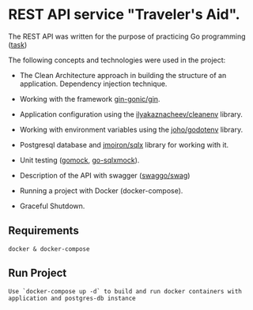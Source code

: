 # REST API service "Traveler's Aid".

The REST API was written for the purpose of practicing Go programming ([task](TASK.md))

The following concepts and technologies were used in the project:

* The Clean Architecture approach in building the structure of an application. Dependency injection technique.

* Working with the framework <a href="https://github.com/gin-gonic/gin">gin-gonic/gin</a>.

* Application configuration using the <a href="https://github.com/ilyakaznacheev/cleanenv">ilyakaznacheev/cleanenv</a> library.

* Working with environment variables using the <a href="https://github.com/joho/godotenv">joho/godotenv</a> library.

* Postgresql database and <a href="https://github.com/jmoiron/sqlx">jmoiron/sqlx</a> library for working with it.

* Unit testing (<a href="github.com/golang/mock/gomock">gomock</a>, <a href="https://github.com/zhashkevych/go-sqlxmock">go-sqlxmock</a>).

* Description of the API with swagger (<a href="https://github.com/swaggo/swag">swaggo/swag</a>)

* Running a project with Docker (docker-compose).

* Graceful Shutdown.

## Requirements
```
docker & docker-compose
```

## Run Project
```
Use `docker-compose up -d` to build and run docker containers with application and postgres-db instance
```
